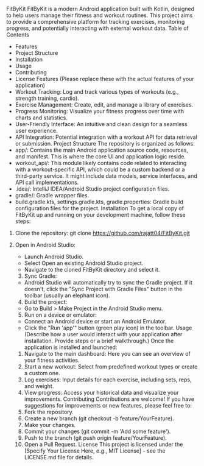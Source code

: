 FitByKit
FitByKit is a modern Android application built with Kotlin, designed to help users manage their fitness and workout routines. This project aims to provide a comprehensive platform for tracking exercises, monitoring progress, and potentially interacting with external workout data.
Table of Contents
* Features
* Project Structure
* Installation
* Usage
* Contributing
* License
Features
(Please replace these with the actual features of your application)
* Workout Tracking: Log and track various types of workouts (e.g., strength training, cardio).
* Exercise Management: Create, edit, and manage a library of exercises.
* Progress Monitoring: Visualize your fitness progress over time with charts and statistics.
* User-Friendly Interface: An intuitive and clean design for a seamless user experience.
* API Integration: Potential integration with a workout API for data retrieval or submission.
Project Structure
The repository is organized as follows:
* app/: Contains the main Android application source code, resources, and manifest. This is where the core UI and application logic reside.
* workout_api/: This module likely contains code related to interacting with a workout-specific API, which could be a custom backend or a third-party service. It might include data models, service interfaces, and API call implementations.
* .idea/: IntelliJ IDEA/Android Studio project configuration files.
* gradle/: Gradle wrapper files.
* build.gradle.kts, settings.gradle.kts, gradle.properties: Gradle build configuration files for the project.
Installation
To get a local copy of FitByKit up and running on your development machine, follow these steps:
1. Clone the repository:
git clone https://github.com/rajatt04/FitByKit.git

2. Open in Android Studio:
   * Launch Android Studio.
   * Select Open an existing Android Studio project.
   * Navigate to the cloned FitByKit directory and select it.
   3. Sync Gradle:
   * Android Studio will automatically try to sync the Gradle project. If it doesn't, click the "Sync Project with Gradle Files" button in the toolbar (usually an elephant icon).
   4. Build the project:
   * Go to Build > Make Project in the Android Studio menu.
   5. Run on a device or emulator:
   * Connect an Android device or start an Android Emulator.
   * Click the "Run 'app'" button (green play icon) in the toolbar.
Usage
(Describe how a user would interact with your application after installation. Provide steps or a brief walkthrough.)
Once the application is installed and launched:
   1. Navigate to the main dashboard: Here you can see an overview of your fitness activities.
   2. Start a new workout: Select from predefined workout types or create a custom one.
   3. Log exercises: Input details for each exercise, including sets, reps, and weight.
   4. View progress: Access your historical data and visualize your improvements.
Contributing
Contributions are welcome! If you have suggestions for improvements or new features, please feel free to:
   1. Fork the repository.
   2. Create a new branch (git checkout -b feature/YourFeature).
   3. Make your changes.
   4. Commit your changes (git commit -m 'Add some feature').
   5. Push to the branch (git push origin feature/YourFeature).
   6. Open a Pull Request.
License
This project is licensed under the [Specify Your License Here, e.g., MIT License] - see the LICENSE.md file for details.
